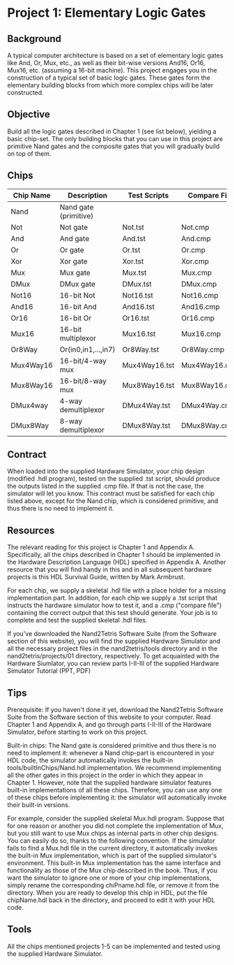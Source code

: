 # Project 1: Elementary Logic Gates

## Background

A typical computer architecture is based on a set of elementary logic gates like And, Or, Mux, etc., as well as their bit-wise versions And16, Or16, Mux16, etc. (assuming a 16-bit machine). This project engages you in the construction of a typical set of basic logic gates. These gates form the elementary building blocks from which more complex chips will be later constructed.

## Objective

Build all the logic gates described in Chapter 1 (see list below), yielding a basic chip-set. The only building blocks that you can use in this project are primitive Nand gates and the composite gates that you will gradually build on top of them.

## Chips

| Chip Name | Description           | Test Scripts  | Compare File  |
| --------- | --------------------- | ------------- | ------------- |
| Nand      | Nand gate (primitive) |               |               |
| Not       | Not gate              | Not.tst       | Not.cmp       |
| And       | And gate              | And.tst       | And.cmp       |
| Or        | Or gate               | Or.tst        | Or.cmp        |
| Xor       | Xor gate              | Xor.tst       | Xor.cmp       |
| Mux       | Mux gate              | Mux.tst       | Mux.cmp       |
| DMux      | DMux gate             | DMux.tst      | DMux.cmp      |
| Not16     | 16-bit Not            | Not16.tst     | Not16.cmp     |
| And16     | 16-bit And            | And16.tst     | And16.cmp     |
| Or16      | 16-bit Or             | Or16.tst      | Or16.cmp      |
| Mux16     | 16-bit multiplexor    | Mux16.tst     | Mux16.cmp     |
| Or8Way    | Or(in0,in1,...,in7)   | Or8Way.tst    | Or8Way.cmp    |
| Mux4Way16 | 16-bit/4-way mux      | Mux4Way16.tst | Mux4Way16.cmp |
| Mux8Way16 | 16-bit/8-way mux      | Mux8Way16.tst | Mux8Way16.cmp |
| DMux4way  | 4-way demultiplexor   | DMux4Way.tst  | DMux4Way.cmp  |
| DMux8Way  | 8-way demultiplexor   | DMux8Way.tst  | DMux8Way.cmp  |

## Contract

When loaded into the supplied Hardware Simulator, your chip design (modified .hdl program), tested on the supplied .tst script, should produce the outputs listed in the supplied .cmp file. If that is not the case, the simulator will let you know. This contract must be satisfied for each chip listed above, except for the Nand chip, which is considered primitive, and thus there is no need to implement it.

## Resources

The relevant reading for this project is Chapter 1 and Appendix A. Specifically, all the chips described in Chapter 1 should be implemented in the Hardware Description Language (HDL) specified in Appendix A. Another resource that you will find handy in this and in all subsequent hardware projects is this HDL Survival Guide, written by Mark Armbrust.

For each chip, we supply a skeletal .hdl file with a place holder for a missing implementation part. In addition, for each chip we supply a .tst script that instructs the hardware simulator how to test it, and a .cmp ("compare file") containing the correct output that this test should generate. Your job is to complete and test the supplied skeletal .hdl files.

If you've downloaded the Nand2Tetris Software Suite (from the Software section of this website), you will find the supplied Hardware Simulator and all the necessary project files in the nand2tetris/tools directory and in the nand2tetris/projects/01 directory, respectively. To get acquainted with the Hardware Siumlator, you can review parts I-II-III of the supplied Hardware Simulator Tutorial (PPT, PDF)

## Tips

Prerequisite: If you haven't done it yet, download the Nand2Tetris Software Suite from the Software section of this website to your computer. Read Chapter 1 and Appendix A, and go through parts I-II-III of the Hardware Simulator, before starting to work on this project.

Built-in chips: The Nand gate is considered primitive and thus there is no need to implement it: whenever a Nand chip-part is encountered in your HDL code, the simulator automatically invokes the built-in tools/builtInChips/Nand.hdl implementation. We recommend implementing all the other gates in this project in the order in which they appear in Chapter 1. However, note that the supplied hardware simulator features built-in implementations of all these chips. Therefore, you can use any one of these chips before implementing it: the simulator will automatically invoke their built-in versions.

For example, consider the supplied skeletal Mux.hdl program. Suppose that for one reason or another you did not complete the implementation of Mux, but you still want to use Mux chips as internal parts in other chip designs. You can easily do so, thanks to the following convention. If the simulator fails to find a Mux.hdl file in the current directory, it automatically invokes the built-in Mux implementation, which is part of the supplied simulator's environment. This built-in Mux implementation has the same interface and functionality as those of the Mux chip described in the book. Thus, if you want the simulator to ignore one or more of your chip implementations, simply rename the corresponding chiPname.hdl file, or remove it from the directory. When you are ready to develop this chip in HDL, put the file chipName.hdl back in the directory, and proceed to edit it with your HDL code.

## Tools

All the chips mentioned projects 1-5 can be implemented and tested using the supplied Hardware Simulator.

